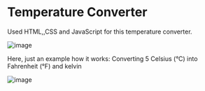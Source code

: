 # Temperature Converter

Used HTML,,CSS and JavaScript for this temperature converter.

![image](https://user-images.githubusercontent.com/71212064/113639357-9987b280-9696-11eb-8c95-cda91681422f.png)

Here, just an example how it works:
Converting 5  Celsius (°C) into Fahrenheit (°F) and kelvin

![image](https://user-images.githubusercontent.com/71212064/113639594-1dda3580-9697-11eb-891b-784579f2b5ea.png)
